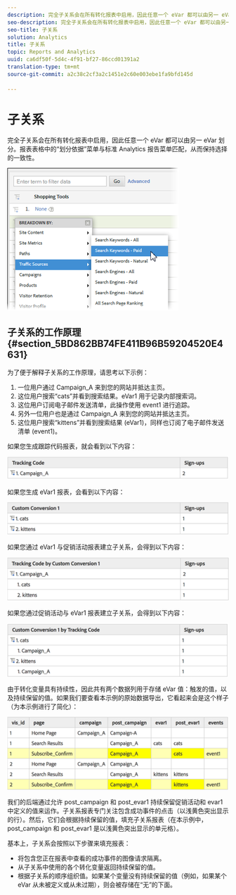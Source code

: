 ```yaml
---
description: 完全子关系会在所有转化报表中启用，因此任意一个 eVar 都可以由另一 eVar 划分。报表表格中的“划分依据”菜单与标准 Analytics 报告菜单匹配，从而保持选择的一致性。
seo-description: 完全子关系会在所有转化报表中启用，因此任意一个 eVar 都可以由另一 eVar 划分。报表表格中的“划分依据”菜单与标准 Analytics 报告菜单匹配，从而保持选择的一致性。
seo-title: 子关系
solution: Analytics
title: 子关系
topic: Reports and Analytics
uuid: ca6df50f-5d4c-4f91-bf27-86ccd01391a2
translation-type: tm+mt
source-git-commit: a2c38c2cf3a2c1451e2c60e003ebe1fa9bfd145d

---
```



# 子关系

完全子关系会在所有转化报表中启用，因此任意一个 eVar 都可以由另一 eVar 划分。报表表格中的“划分依据”菜单与标准 Analytics 报告菜单匹配，从而保持选择的一致性。

![](assets/subrelations.png)

## 子关系的工作原理 {#section_5BD862BB74FE411B96B59204520E4631}

为了便于解释子关系的工作原理，请思考以下示例：

1. 一位用户通过 Campaign_A 来到您的网站并抵达主页。
1. 这位用户搜索“cats”并看到搜索结果。eVar1 用于记录内部搜索词。
1. 这位用户订阅电子邮件发送清单，此操作使用 event1 进行追踪。
1. 另外一位用户也是通过 Campaign_A 来到您的网站并抵达主页。
1. 这位用户搜索“kittens”并看到搜索结果 (eVar1)，同样也订阅了电子邮件发送清单 (event1)。

如果您生成跟踪代码报表，就会看到以下内容：

![](assets/subrel_1.png)

如果您生成 eVar1 报表，会看到以下内容：

![](assets/subrel_2.png)

如果您通过 eVar1 与促销活动报表建立子关系，会得到以下内容：

![](assets/subrel_3.png)

如果您通过促销活动与 eVar1 报表建立子关系，会得到以下内容：

![](assets/subrel_4.png)

由于转化变量具有持续性，因此共有两个数据列用于存储 eVar 值：触发的值，以及持续保留的值。如果我们要查看本示例的原始数据导出，它看起来会是这个样子（为本示例进行了简化）：

![](assets/subrel_5.png)

我们的后端通过允许 post_campaign 和 post_evar1 持续保留促销活动和 evar1 中定义的值来运作。子关系报表专门关注包含成功事件的点击（以浅黄色突出显示的行）。然后，它们会根据持续保留的值，填充子关系报表（在本示例中，post_campaign 和 post_evar1 是以浅黄色突出显示的单元格）。

基本上，子关系会按照以下步骤来填充报表：

* 将包含您正在报表中查看的成功事件的图像请求隔离。
* 从子关系中使用的各个转化变量返回持续保留的值。
* 根据子关系的顺序组织值。如果某个变量没有持续保留的值（例如，如果某个 eVar 从未被定义或从未过期），则会被存储在“无”的下面。

